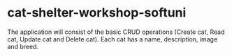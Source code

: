 # cat-shelter-workshop-softuni
The application will consist of the basic CRUD operations (Create cat, Read cat, Update cat and Delete cat). Each cat has a name, description, image and breed.
